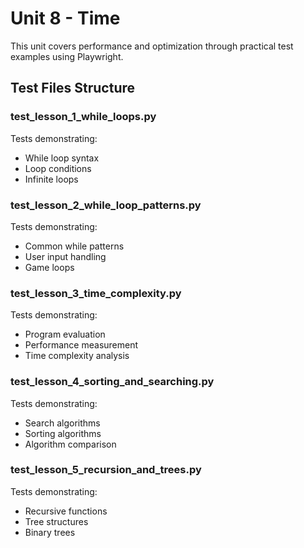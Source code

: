 # Unit 8 - Time

This unit covers performance and optimization through practical test examples using Playwright.

## Test Files Structure

### test_lesson_1_while_loops.py
Tests demonstrating:
- While loop syntax
- Loop conditions
- Infinite loops

### test_lesson_2_while_loop_patterns.py
Tests demonstrating:
- Common while patterns
- User input handling
- Game loops

### test_lesson_3_time_complexity.py
Tests demonstrating:
- Program evaluation
- Performance measurement
- Time complexity analysis

### test_lesson_4_sorting_and_searching.py
Tests demonstrating:
- Search algorithms
- Sorting algorithms
- Algorithm comparison

### test_lesson_5_recursion_and_trees.py
Tests demonstrating:
- Recursive functions
- Tree structures
- Binary trees 